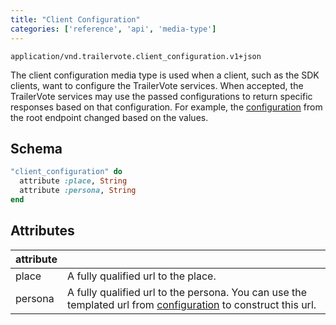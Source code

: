 ```yaml
---
title: "Client Configuration"
categories: ['reference', 'api', 'media-type']
---
```


```
application/vnd.trailervote.client_configuration.v1+json
```

The client configuration media type is used when a client, such as the SDK clients, want to configure the TrailerVote services. When accepted, the TrailerVote services may use the passed configurations to return specific responses based on that configuration. For example, the [configuration](media-type-configuration) from the root endpoint changed based on the values.

## Schema
```Ruby
"client_configuration" do
  attribute :place, String
  attribute :persona, String
end
```

## Attributes

| attribute |   |
|-----------|---|
| place | A fully qualified url to the place. |
| persona | A fully qualified url to the persona. You can use the templated url from [configuration](media-type-configuration) to construct this url. |
